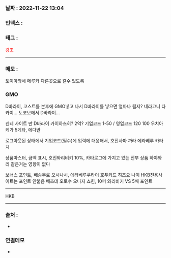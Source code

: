 

### 날짜 :  2022-11-22 13:04

### 인덱스 :

### 태그 :

<span style="color: red">강조</span>

----

### 메모 :

토이아와세 메루카 다른곳으로 갈수 있도록

### GMO
D바라이, 코스트를 본후에 
GMO넣고 나서 D바라이를 넣으면 얼마나 될지?
네라고니 타카이...
도코모에서 D바라이...

겐테 사이트 만 D바라이
카이하츠히? 2억?
기업코드 1-50 / 영업코드 120
100 우치아케가 5게타, 에다반

로그아웃된 상태에서
기업코드(필수)에 입력에 대응해서, 
호진사마 까라 에라베루 카타치

상품마스터, 금액 표시, 호진와리비키 10%, 카타로그에 가지고 있는 전부 상품
하야와리 같은거는 영향이 없다

보너스 포인트, 배송무료
오시나시, 에라베루쿠라이
호푸카드 히츠요 나이
HKB전용사이트는 포인트 안붙음
베츠데 오토수
오나지 쇼힌, 10퍼 와리비키 VS 5배 포인트








----
HKB









----
### 출처 :
-


### 연결메모
-



















